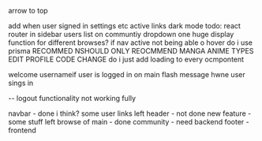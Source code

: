 arrow to top

add when user signed in settings etc
active links
dark mode 
 todo: react router in sidebar
users list on communtiy dropdown
 one huge display function for different browses?
if nav active not being able o hover
do i use prisma
RECOMMED NSHOULD ONLY REOCMMEND MANGA ANIME TYPES
EDIT PROFILE CODE CHANGE
do i just add loading to every ocmpontent

welcome usernameif user is logged in on main
flash message hwne user sings in
 

-- logout functionality not working fully

navbar - done i think? some user links left
header - not done
new feature - some stuff left
browse of main - done
community - need backend
footer - frontend